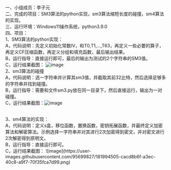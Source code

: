 一、小组成员：李子元<br>
二、完成的项目：SM3算法的python实现，sm3算法缩短长度的碰撞，sm4算法的实现。<br>
三、运行环境：Windows11操作系统，python3.9.0<br>
四、项目：<br>
1、SM3算法的python实现：<br>
A，代码说明：先定义初始化常数IV，和T0,T1,...,T63，再定义一些必要的算子，再定义CF压缩函数，再定义分组和填充函数，最后输出结果。<br>
B，运行指导：直接运行即可，最后的输出为测试的2个字符串的SM3值。<br>
C，运行结果截图：
![image](https://user-images.githubusercontent.com/95699827/181937567-58ee63e2-1662-43c6-9876-19418f1c93f0.png)
<br>
2、sm3算法的碰撞<br>
A，代码说明：选一字符串并计算其sm3值，并截取其前32比特，然后选择足够多的字符串并找到碰撞。<br>
B，运行指导：需要和文件sm3.py放在同一目录下，然后直接运行，输出为一对碰撞。<br>
C，运行结果截图：![image](https://user-images.githubusercontent.com/95699827/181995177-86319bd4-a9a0-4a07-bf0a-9592057070f9.png)

<br>
3、sm4算法的实现：<br>
A，代码说明：定义s盒，移位函数，置换函数，密钥拓展函数，并最终定义加密算法和解密算法。示例选择一字符串并对其进行2次加密得到密文，并对密文进行2次解密得到原明文。<br>
B，运行指导：直接运行即可。<br>
C，运行结果截图：
![image](https://user-images.githubusercontent.com/95699827/181994505-cacd8b6f-a3ec-40c8-a9f7-70f35fca7d99.png)
